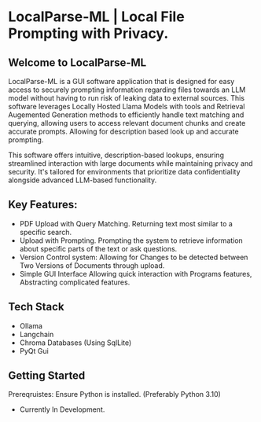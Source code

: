 # LocalParse-ML | Local File Prompting with Privacy.

## Welcome to LocalParse-ML
LocalParse-ML is a GUI software application that is designed for easy access to securely prompting information regarding files towards an LLM model without having to run risk of leaking data to external sources. This software leverages Locally Hosted Llama Models with tools
and Retrieval Augemented Generation methods to efficiently handle text matching and querying, allowing users to access relevant document chunks and create accurate prompts. Allowing for description based look up and accurate prompting. 

This software offers intuitive, description-based lookups, ensuring streamlined interaction with large documents while maintaining privacy and security. It's tailored for environments that prioritize data confidentiality alongside advanced LLM-based functionality.

## Key Features:
- PDF Upload with Query Matching. Returning text most similar to a specific search.
- Upload with Prompting. Prompting the system to retrieve information about specific parts of the text or ask questions.
- Version Control system: Allowing for Changes to be detected between Two Versions of Documents through upload.
- Simple GUI Interface Allowing quick interaction with Programs features, Abstracting complicated features.
  
## Tech Stack
- Ollama
- Langchain
- Chroma Databases (Using SqlLite)
- PyQt Gui

## Getting Started

Prereqruistes: Ensure Python is installed. (Preferably Python 3.10)  

- Currently In Development.



